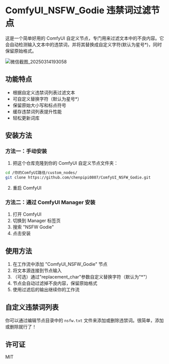 # ComfyUI_NSFW_Godie 违禁词过滤节点

这是一个简单好用的 ComfyUI 自定义节点，专门用来过滤文本中的不良内容。它会自动检测输入文本中的违禁词，并将其替换成自定义字符(默认为星号*)，同时保留原始格式。

![微信截图_20250314193058](https://github.com/user-attachments/assets/b5e6da3b-a835-400b-818b-aec72873e0c9)

## 功能特点

 
* 根据自定义违禁词列表过滤文本
* 可自定义替换字符（默认为星号*）
* 保留原始大小写和标点符号
* 缓存违禁词列表提升性能
* 轻松更新词库

## 安装方法

### 方法一：手动安装

 
1. 把这个仓库克隆到你的 ComfyUI 自定义节点文件夹：

 
```bash
cd /你的ComfyUI路径/custom_nodes/
git clone https://github.com/chenpipi0807/ComfyUI_NSFW_Godie.git
```

 
2. 重启 ComfyUI

### 方法二：通过 ComfyUI Manager 安装

 
1. 打开 ComfyUI
2. 切换到 Manager 标签页
3. 搜索 "NSFW Godie"
4. 点击安装

## 使用方法

 
1. 在工作流中添加 "ComfyUI_NSFW_Godie" 节点
2. 将文本源连接到节点输入
3. （可选）通过"replacement_char"参数自定义替换字符（默认为"*"）
4. 节点会自动过滤掉不良内容，保留原始格式
5. 使用过滤后的输出继续你的工作流

## 自定义违禁词列表

你可以通过编辑节点目录中的 `nsfw.txt` 文件来添加或删除违禁词。很简单，添加或删除就行了！

## 许可证

MIT

